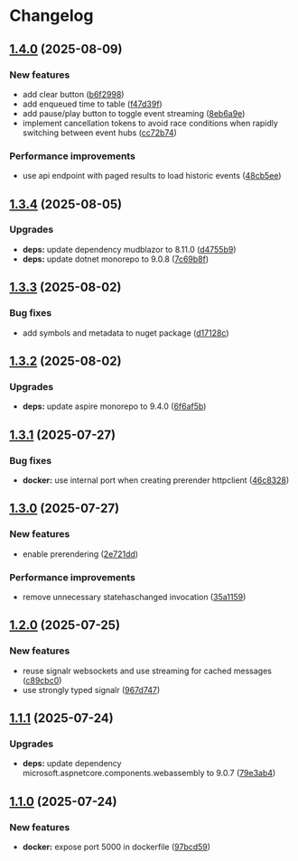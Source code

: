 # Changelog

## [1.4.0](https://github.com/lupusbytes/event-hub-live-explorer/compare/v1.3.4...v1.4.0) (2025-08-09)


### New features

* add clear button ([b6f2998](https://github.com/lupusbytes/event-hub-live-explorer/commit/b6f29989ad8012c8a33f6d66ce474b66735505b8))
* add enqueued time to table ([f47d39f](https://github.com/lupusbytes/event-hub-live-explorer/commit/f47d39f64a9909e9cab3378d76632acd2d9f27a0))
* add pause/play button to toggle event streaming ([8eb6a9e](https://github.com/lupusbytes/event-hub-live-explorer/commit/8eb6a9e335c4b9fc64c00f245268d5dc2d5bfe3b))
* implement cancellation tokens to avoid race conditions when rapidly switching between event hubs ([cc72b74](https://github.com/lupusbytes/event-hub-live-explorer/commit/cc72b7470ccbfea8b3eb475e368b8f9cae85b3d1))


### Performance improvements

* use api endpoint with paged results to load historic events ([48cb5ee](https://github.com/lupusbytes/event-hub-live-explorer/commit/48cb5ee9e352a9613761509ce4104d64ec32d524))

## [1.3.4](https://github.com/lupusbytes/event-hub-live-explorer/compare/v1.3.3...v1.3.4) (2025-08-05)


### Upgrades

* **deps:** update dependency mudblazor to 8.11.0 ([d4755b9](https://github.com/lupusbytes/event-hub-live-explorer/commit/d4755b9b7d883f3102906a4068db2d3a3325ea55))
* **deps:** update dotnet monorepo to 9.0.8 ([7c69b8f](https://github.com/lupusbytes/event-hub-live-explorer/commit/7c69b8f519c24ba0cc2256584a85c7ba7f07133e))

## [1.3.3](https://github.com/lupusbytes/event-hub-live-explorer/compare/v1.3.2...v1.3.3) (2025-08-02)


### Bug fixes

* add symbols and metadata to nuget package ([d17128c](https://github.com/lupusbytes/event-hub-live-explorer/commit/d17128c8cdf7838d555de17ebe5aab45ab93360e))

## [1.3.2](https://github.com/lupusbytes/event-hub-live-explorer/compare/v1.3.1...v1.3.2) (2025-08-02)


### Upgrades

* **deps:** update aspire monorepo to 9.4.0 ([6f6af5b](https://github.com/lupusbytes/event-hub-live-explorer/commit/6f6af5bc121dd58d967d9cda56f97c7442fa1c22))

## [1.3.1](https://github.com/lupusbytes/event-hub-live-explorer/compare/v1.3.0...v1.3.1) (2025-07-27)


### Bug fixes

* **docker:** use internal port when creating prerender httpclient ([46c8328](https://github.com/lupusbytes/event-hub-live-explorer/commit/46c8328631941ed5a09235ed0288ff226b9518a8))

## [1.3.0](https://github.com/lupusbytes/event-hub-live-explorer/compare/v1.2.0...v1.3.0) (2025-07-27)


### New features

* enable prerendering ([2e721dd](https://github.com/lupusbytes/event-hub-live-explorer/commit/2e721ddfc60897c3991f99f84b4b9cd7f6c6a5e0))


### Performance improvements

* remove unnecessary statehaschanged invocation ([35a1159](https://github.com/lupusbytes/event-hub-live-explorer/commit/35a1159923c6d9dda7fe2051bbfd30c3b15d9e4d))

## [1.2.0](https://github.com/lupusbytes/event-hub-live-explorer/compare/v1.1.1...v1.2.0) (2025-07-25)


### New features

* reuse signalr websockets and use streaming for cached messages ([c89cbc0](https://github.com/lupusbytes/event-hub-live-explorer/commit/c89cbc05d1bdde60d5177dfcb9ca207d0adae9ec))
* use strongly typed signalr ([967d747](https://github.com/lupusbytes/event-hub-live-explorer/commit/967d74735fbd34ea94129b4970b3850a3349ec94))

## [1.1.1](https://github.com/lupusbytes/event-hub-live-explorer/compare/v1.1.0...v1.1.1) (2025-07-24)


### Upgrades

* **deps:** update dependency microsoft.aspnetcore.components.webassembly to 9.0.7 ([79e3ab4](https://github.com/lupusbytes/event-hub-live-explorer/commit/79e3ab4d3302b4717ff2e96d648ccf001cf1d8a3))

## [1.1.0](https://github.com/lupusbytes/event-hub-live-explorer/compare/v1.0.0...v1.1.0) (2025-07-24)


### New features

* **docker:** expose port 5000 in dockerfile ([97bcd59](https://github.com/lupusbytes/event-hub-live-explorer/commit/97bcd594e358d239c41c8f70f6a71e0d605b9cbb))
